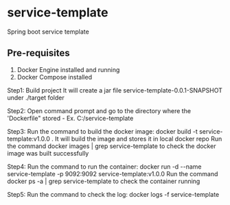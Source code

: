 # service-template
Spring boot service template

Pre-requisites
--------------
1. Docker Engine installed and running
2. Docker Compose installed

Step1: Build project
It will create a jar file service-template-0.0.1-SNAPSHOT under ./target folder

Step2: Open command prompt and go to the directory where the 'Dockerfile" stored - Ex. C:/service-template

Step3: Run the command to build the docker image: docker build -t service-template:v1.0.0 .
It will build the image and stores it in local docker repo
Run the command docker images | grep service-template to check the docker image was built successfully 

Step4: Run the command to run the container: docker run -d --name service-template -p 9092:9092 service-template:v1.0.0
Run the command docker ps -a | grep service-template to check the container running 

Step5: Run the command to check the log: docker logs -f service-template



